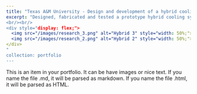 ```yaml
---
title: "Texas A&M University - Design and development of a hybrid cooling system for the thermal management of CPV solar cells"
excerpt: "Designed, fabricated and tested a prototype hybrid cooling system for solar cells, using varying air-water flow rates under adiabatic conditions. Testing was conducted to analyze the impact of two-phase flow regimes on the cooling efficiency in CPV cells. Through fluctuating air and water flow rates entering the test section from cross-flow and cell impingement interfaces, flow regimes were identified through visualization via a high-speed camera. From further image-based analysis, the flow-rate ratio was tuned to observe the progression of critical flow regimes for optimal cooling efficiency.
<br/><br/>
<div style="display: flex;">
  <img src="/images/research_3.png" alt="Hybrid 3" style="width: 50%;">
  <img src="/images/research_2.png" alt="Hybrid 2" style="width: 50%;">
</div>
"
collection: portfolio
---
```


This is an item in your portfolio. It can be have images or nice text. If you name the file .md, it will be parsed as markdown. If you name the file .html, it will be parsed as HTML. 
